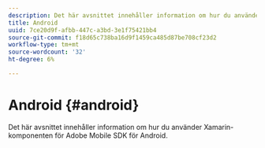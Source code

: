 ```yaml
---
description: Det här avsnittet innehåller information om hur du använder Xamarin-komponenten för Adobe Mobile SDK för Android.
title: Android
uuid: 7ce20d9f-afbb-447c-a3bd-3e1f75421bb4
source-git-commit: f18d65c738ba16d9f1459ca485d87be708cf23d2
workflow-type: tm+mt
source-wordcount: '32'
ht-degree: 6%

---
```



# Android {#android}

Det här avsnittet innehåller information om hur du använder Xamarin-komponenten för Adobe Mobile SDK för Android.


